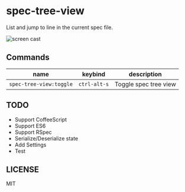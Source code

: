 # spec-tree-view

List and jump to line in the current spec file.

![screen cast](https://raw.github.com/hokaccha/atom-spec-tree-view/master/spec-tree-view.gif)

## Commands

|name|keybind|description|
|----|-------|-----------|
|`spec-tree-view:toggle`|`ctrl-alt-s`|Toggle spec tree view|

## TODO

* Support CoffeeScript
* Support ES6
* Support RSpec
* Serialize/Deserialize state
* Add Settings
* Test

## LICENSE

MIT

